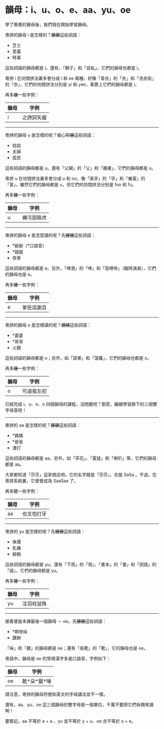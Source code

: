 # 韻母：i、u、o、e、aa、yu、oe

學了簡單的聲母後，我們現在開始學習韻母。

粵拼的韻母 i 是怎樣的？~~聽聽~~這些詞語：

- 芝士
- 意義
- 時事

這些詞語的韻母都是 i。還有，「獅子」和「自私」，它們的韻母也都是 i。

粵拼 i 在坊間拼法裏多會分成 i 和 ee 兩種，好像「青衣」的「衣」和「洗衣街」的「衣」，它們的坊間拼法分別是 yi 和 yee，事實上它們的韻母都是 i。

再多~~聽~~一些字例：

| 韻母 | 字例       |
|------|------------|
| i    | 之詩詞矢癡 |

---

粵拼的韻母 u 是怎樣的呢？細心~~聆聽~~這些詞語：

- 姑姑
- 夫婦
- 孤苦

這些詞語的韻母都是 u。還有「父親」的「父」和「護膚」，它們的韻母都是 u。

粵拼 u 在坊間拼法裏多會分成 u 和 oo，像「美孚」的「孚」和「樂富」的「富」，雖然它們的韻母都是 u，但它們的坊間拼法分別是 foo 和 fu。

再多~~聽~~一些字例：

| 韻母 | 字例       |
|------|------------|
| u    | 褲污固箍虎 |

---

粵拼的韻母 e 是怎麼讀的呢？先~~聽聽~~這些詞語：

- \*爺爺（\*口語音）
- \*姐姐
- 夜車

這些詞語的韻母都是 e。另外，「啤酒」的「啤」和「茄哩啡」（臨時演員），它們的韻母也是 e。

再多~~聽~~一些字例：

| 韻母 | 字例       |
|------|------------|
| e    | 爹些這謝且 |

---

粵拼的韻母 o 是怎樣讀的呢？~~聽聽~~這些詞語：

- \*婆婆
- \*哥哥
- 火鍋

這些詞語的韻母都是 o；另外，如「蔬果」和「菠蘿」，它們的韻母也都是 o。

再多~~聽~~一些字例：

| 韻母 | 字例       |
|------|------------|
| o    | 可過我左初 |

已經完成 i、u、e、o 四個韻母的課程，沒問題吧？那麼，繼續學習餘下的三個雙字母音吧！

---

粵拼的 aa 是怎樣的呢？~~聽聽~~這些詞語：

- \*媽媽
- \*爸爸
- 渣打

這些詞語的韻母都是 aa。另外，如「茶花」、「夏娃」和「喇叭」等，它們的韻母都是 aa。

大家都知道「莎莎」這家商店吧。它的名字既是「莎莎」，亦是 SaSa 。不過，在粵拼系統裏，它便會成為 SaaSaa 了。

再多聽一些字例：

| 韻母 | 字例       |
|------|------------|
| aa   | 也叉怕打牙 |

---

粵拼的 yu 是怎樣的呢？先~~聽聽~~這些詞語：

- 侏儒
- 乳豬
- 榆樹

這些詞語的韻母都是 yu。還有「下雨」的「雨」、「書本」的「書」和「詞語」的「語」，它們的韻母都是 yu。

再多~~聽~~一些字例：

| 韻母 | 字例       |
|------|------------|
| yu   | 注羽柱鼠殊 |

---

接着便是本課最後一個韻母 － oe。先~~聽聽~~這些詞語：

- \*啲咁哚
- 𦧲脷

「哚」和「𦧲」的韻母都是 oe；還有「長靴」的「靴」，它的韻母也是 oe。

粵語中，韻母是 oe 的常用漢字多是口語音，字例如下：

| 韻母 | 字例           |
|------|----------------|
| oe   | 靴\*朵\*鋸\*唾 |

請注意，粵拼的韻母符號和英文的字母讀法並不一樣。

還有，aa、yu、oe 這三個韻母的雙字母是一個單位，千萬不要把它們拆開來讀啊！

要緊記，aa 不等於 a + a 、yu 並不等於 y + u、oe 亦不等於 o + e。
